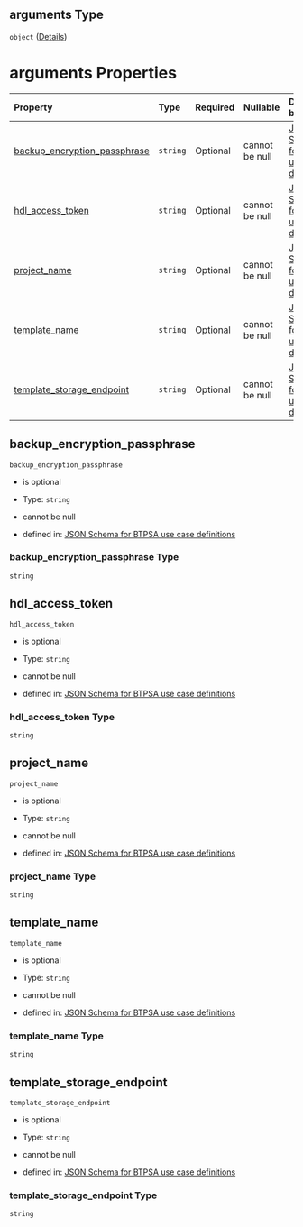 ## arguments Type

`object` ([Details](btpsa-usecase-properties-services-items-allof-1-then-allof-42-then-allof-0-then-properties-parameters-properties-data-properties-requestedoperation-properties-arguments.md))

# arguments Properties

| Property                                                        | Type     | Required | Nullable       | Defined by                                                                                                                                                                                                                                                                                                                                                                                                                                                                        |
| :-------------------------------------------------------------- | :------- | :------- | :------------- | :-------------------------------------------------------------------------------------------------------------------------------------------------------------------------------------------------------------------------------------------------------------------------------------------------------------------------------------------------------------------------------------------------------------------------------------------------------------------------------- |
| [backup\_encryption\_passphrase](#backup_encryption_passphrase) | `string` | Optional | cannot be null | [JSON Schema for BTPSA use case definitions](btpsa-usecase-properties-services-items-allof-1-then-allof-42-then-allof-0-then-properties-parameters-properties-data-properties-requestedoperation-properties-arguments-properties-backup_encryption_passphrase.md "undefined#/properties/services/items/allOf/1/then/allOf/42/then/allOf/0/then/properties/parameters/properties/data/properties/requestedOperation/properties/arguments/properties/backup_encryption_passphrase") |
| [hdl\_access\_token](#hdl_access_token)                         | `string` | Optional | cannot be null | [JSON Schema for BTPSA use case definitions](btpsa-usecase-properties-services-items-allof-1-then-allof-42-then-allof-0-then-properties-parameters-properties-data-properties-requestedoperation-properties-arguments-properties-hdl_access_token.md "undefined#/properties/services/items/allOf/1/then/allOf/42/then/allOf/0/then/properties/parameters/properties/data/properties/requestedOperation/properties/arguments/properties/hdl_access_token")                         |
| [project\_name](#project_name)                                  | `string` | Optional | cannot be null | [JSON Schema for BTPSA use case definitions](btpsa-usecase-properties-services-items-allof-1-then-allof-42-then-allof-0-then-properties-parameters-properties-data-properties-requestedoperation-properties-arguments-properties-project_name.md "undefined#/properties/services/items/allOf/1/then/allOf/42/then/allOf/0/then/properties/parameters/properties/data/properties/requestedOperation/properties/arguments/properties/project_name")                                 |
| [template\_name](#template_name)                                | `string` | Optional | cannot be null | [JSON Schema for BTPSA use case definitions](btpsa-usecase-properties-services-items-allof-1-then-allof-42-then-allof-0-then-properties-parameters-properties-data-properties-requestedoperation-properties-arguments-properties-template_name.md "undefined#/properties/services/items/allOf/1/then/allOf/42/then/allOf/0/then/properties/parameters/properties/data/properties/requestedOperation/properties/arguments/properties/template_name")                               |
| [template\_storage\_endpoint](#template_storage_endpoint)       | `string` | Optional | cannot be null | [JSON Schema for BTPSA use case definitions](btpsa-usecase-properties-services-items-allof-1-then-allof-42-then-allof-0-then-properties-parameters-properties-data-properties-requestedoperation-properties-arguments-properties-template_storage_endpoint.md "undefined#/properties/services/items/allOf/1/then/allOf/42/then/allOf/0/then/properties/parameters/properties/data/properties/requestedOperation/properties/arguments/properties/template_storage_endpoint")       |

## backup\_encryption\_passphrase



`backup_encryption_passphrase`

*   is optional

*   Type: `string`

*   cannot be null

*   defined in: [JSON Schema for BTPSA use case definitions](btpsa-usecase-properties-services-items-allof-1-then-allof-42-then-allof-0-then-properties-parameters-properties-data-properties-requestedoperation-properties-arguments-properties-backup_encryption_passphrase.md "undefined#/properties/services/items/allOf/1/then/allOf/42/then/allOf/0/then/properties/parameters/properties/data/properties/requestedOperation/properties/arguments/properties/backup_encryption_passphrase")

### backup\_encryption\_passphrase Type

`string`

## hdl\_access\_token



`hdl_access_token`

*   is optional

*   Type: `string`

*   cannot be null

*   defined in: [JSON Schema for BTPSA use case definitions](btpsa-usecase-properties-services-items-allof-1-then-allof-42-then-allof-0-then-properties-parameters-properties-data-properties-requestedoperation-properties-arguments-properties-hdl_access_token.md "undefined#/properties/services/items/allOf/1/then/allOf/42/then/allOf/0/then/properties/parameters/properties/data/properties/requestedOperation/properties/arguments/properties/hdl_access_token")

### hdl\_access\_token Type

`string`

## project\_name



`project_name`

*   is optional

*   Type: `string`

*   cannot be null

*   defined in: [JSON Schema for BTPSA use case definitions](btpsa-usecase-properties-services-items-allof-1-then-allof-42-then-allof-0-then-properties-parameters-properties-data-properties-requestedoperation-properties-arguments-properties-project_name.md "undefined#/properties/services/items/allOf/1/then/allOf/42/then/allOf/0/then/properties/parameters/properties/data/properties/requestedOperation/properties/arguments/properties/project_name")

### project\_name Type

`string`

## template\_name



`template_name`

*   is optional

*   Type: `string`

*   cannot be null

*   defined in: [JSON Schema for BTPSA use case definitions](btpsa-usecase-properties-services-items-allof-1-then-allof-42-then-allof-0-then-properties-parameters-properties-data-properties-requestedoperation-properties-arguments-properties-template_name.md "undefined#/properties/services/items/allOf/1/then/allOf/42/then/allOf/0/then/properties/parameters/properties/data/properties/requestedOperation/properties/arguments/properties/template_name")

### template\_name Type

`string`

## template\_storage\_endpoint



`template_storage_endpoint`

*   is optional

*   Type: `string`

*   cannot be null

*   defined in: [JSON Schema for BTPSA use case definitions](btpsa-usecase-properties-services-items-allof-1-then-allof-42-then-allof-0-then-properties-parameters-properties-data-properties-requestedoperation-properties-arguments-properties-template_storage_endpoint.md "undefined#/properties/services/items/allOf/1/then/allOf/42/then/allOf/0/then/properties/parameters/properties/data/properties/requestedOperation/properties/arguments/properties/template_storage_endpoint")

### template\_storage\_endpoint Type

`string`
